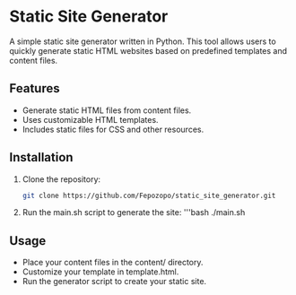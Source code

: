 # Static Site Generator

A simple static site generator written in Python. This tool allows users to quickly generate static HTML websites based on predefined templates and content files.

## Features
- Generate static HTML files from content files.
- Uses customizable HTML templates.
- Includes static files for CSS and other resources.

## Installation
1. Clone the repository:
   ```bash
   git clone https://github.com/Fepozopo/static_site_generator.git
2. Run the main.sh script to generate the site:
    '''bash
    ./main.sh

## Usage
- Place your content files in the content/ directory.
- Customize your template in template.html.
- Run the generator script to create your static site.